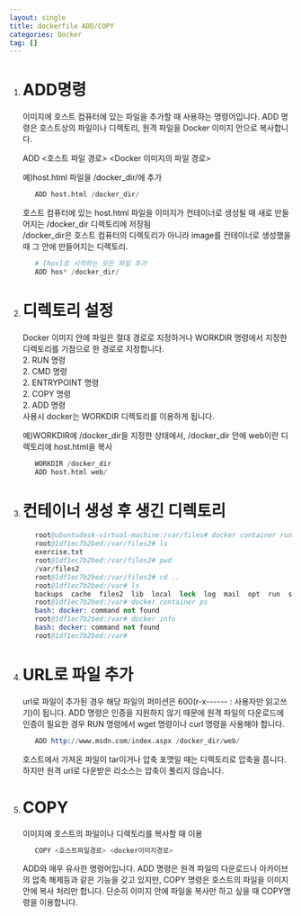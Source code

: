 ```yaml
---
layout: single
title: dockerfile ADD/COPY
categories: Docker
tag: []
---
```


1. # ADD명령
   이미지에 호스트 컴퓨터에 있는 파일을 추가할 때 사용하는 명령어입니다. ADD 명령은 호스트상의 파일이나 디렉토리, 원격 파일을 Docker 이미지 안으로 복사합니다.   

   ADD <호스트 파일 경로> <Docker 이미지의 파일 경로>

   예)host.html 파일을 /docker_dir/에 추가   
   ```s
      ADD host.html /docker_dir/
   ```   
   호스트 컴퓨터에 있는 host.html 파일을 이미지가 컨테이너로 생성될 때 새로 만들어지는 /docker_dir 디렉토리에 저장됨   
   /docker_dir은 호스트 컴퓨터의 디렉토리가 아니라 image를 컨테이너로 생성했을 때 그 안에 만들어지는 디렉토리.

   ```s
      # [hos]로 시작하는 모든 파일 추가
      ADD hos* /docker_dir/
   ```   
   

1. # 디렉토리 설정
   Docker 이미지 안에 파일은 절대 경로로 지정하거나 WORKDIR 명령에서 지정한 디렉토리를 기점으로 한 경로로 지정합니다.   
   2. RUN 명령   
   2. CMD 명령   
   2. ENTRYPOINT 명령   
   2. COPY 명령   
   2. ADD 명령   
   사용시 docker는 WORKDIR 디렉토리를 이용하게 됩니다.   
   
   예)WORKDIR에 /docker_dir을 지정한 상태에서, /docker_dir 안에 web이란 디렉토리에 host.html을 복사
   ```s
      WORKDIR /docker_dir
      ADD host.html web/
   ```   

1. # 컨테이너 생성 후 생긴 디렉토리
   ```s
      root@ubuntudesk-virtual-machine:/var/files# docker container run -it --name "whale" c084e878ee6c
      root@1df1ec7b2bed:/var/files2# ls
      exercise.txt
      root@1df1ec7b2bed:/var/files2# pwd
      /var/files2
      root@1df1ec7b2bed:/var/files2# cd ..
      root@1df1ec7b2bed:/var# ls
      backups  cache  files2  lib  local  lock  log  mail  opt  run  spool  tmp
      root@1df1ec7b2bed:/var# docker container ps
      bash: docker: command not found
      root@1df1ec7b2bed:/var# docker info
      bash: docker: command not found
      root@1df1ec7b2bed:/var# 

   
   ```

1. # URL로 파일 추가
   url로 파일이 추가된 경우 해당 파일의 퍼미션은 600(r-x------ : 사용자만 읽고쓰기)이 됩니다. ADD 명령은 인증을 지원하지 않기 때문에 원격 파일의 다운로드에 인증이 필요한 경우 RUN 명령에서 wget 명령이나 curl 명령을 사용해야 합니다.   

   ```s
      ADD http://www.msdn.com/index.aspx /docker_dir/web/
   ```   

   호스트에서 가져온 파일이 tar이거나 압축 포맷일 때는 디렉토리로 압축을 풉니다. 하지만 원격 url로 다운받은 리소스는 압축이 풀리지 않습니다.   

1. # COPY
   이미지에 호스트의 파일이나 디렉토리를 복사할 때 이용
   ```s
      COPY <호스트파일경로> <docker이미지경로>
   ```   
   ADD와 매우 유사한 명령어입니다. ADD 명령은 원격 파일의 다운로드나 아카이브의 압축 해제등과 같은 기능을 갖고 있지만, COPY 명령은 호스트의 파일을 이미지 안에 복사 처리만 합니다. 단순히 이미지 안에 파일을 복사만 하고 싶을 때 COPY명령을 이용합니다.